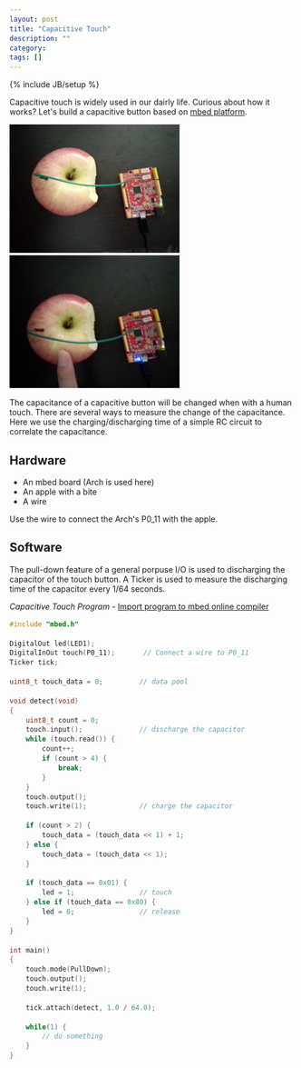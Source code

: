 ```yaml
---
layout: post
title: "Capacitive Touch"
description: ""
category: 
tags: []
---
```

{% include JB/setup %}

Capacitive touch is widely used in our dairly life. Curious about how it works?
Let's build a capacitive button based on [mbed platform](http://mbed.org).

![Capacitive Touch](/assets/images/capacitive_touch.jpg)

The capacitance of a capacitive button will be changed when with a human touch.
There are several ways to measure the change of the capacitance. Here we use the
charging/discharging time of a simple RC circuit to correlate the capacitance.

## Hardware
+ An mbed board (Arch is used here)
+ An apple with a bite
+ A wire

Use the wire to connect the Arch's P0_11 with the apple.

## Software
The pull-down feature of a general porpuse I/O is used to discharging the 
capacitor of the touch button. A Ticker is used to measure the discharging time 
of the capacitor every 1/64 seconds.

*Capacitive Touch Program* - [Import program to mbed online compiler](https://mbed.org/compiler/#import:/users/yihui/code/Arch_Capacitive_Touch/;platform:Seeeduino-Arch)

~~~ cpp
#include "mbed.h"
 
DigitalOut led(LED1);
DigitalInOut touch(P0_11);       // Connect a wire to P0_11
Ticker tick;
 
uint8_t touch_data = 0;         // data pool
 
void detect(void)
{
    uint8_t count = 0;
    touch.input();              // discharge the capacitor
    while (touch.read()) {
        count++;
        if (count > 4) {
            break;
        }
    }
    touch.output();
    touch.write(1);             // charge the capacitor
    
    if (count > 2) {
        touch_data = (touch_data << 1) + 1;
    } else {
        touch_data = (touch_data << 1);
    }
    
    if (touch_data == 0x01) {
        led = 1;                // touch
    } else if (touch_data == 0x80) {
        led = 0;                // release
    }
}
 
int main()
{
    touch.mode(PullDown);
    touch.output();
    touch.write(1);
    
    tick.attach(detect, 1.0 / 64.0);
    
    while(1) {
        // do something
    }
}
~~~

